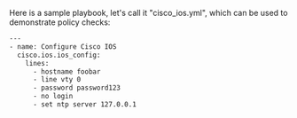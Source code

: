 Here is a sample playbook, let's call it "cisco_ios.yml", which can be used to demonstrate policy checks:

```bash
---
- name: Configure Cisco IOS
  cisco.ios.ios_config:
    lines:
      - hostname foobar
      - line vty 0
      - password password123
      - no login
      - set ntp server 127.0.0.1
```
